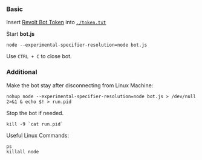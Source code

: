 ### Basic 
Insert [Revolt Bot Token](https://app.revolt.chat/settings/bots) into [`./token.txt`](./token.txt)

Start **bot.js**  
```
node --experimental-specifier-resolution=node bot.js
```

Use `CTRL + C` to close bot. 


### Additional

Make the bot stay after disconnecting from Linux Machine:
```
nohup node --experimental-specifier-resolution=node bot.js > /dev/null 2>&1 & echo $! > run.pid
```

Stop the bot if needed.
```
kill -9 `cat run.pid`
```

Useful Linux Commands:
```
ps
killall node
```
